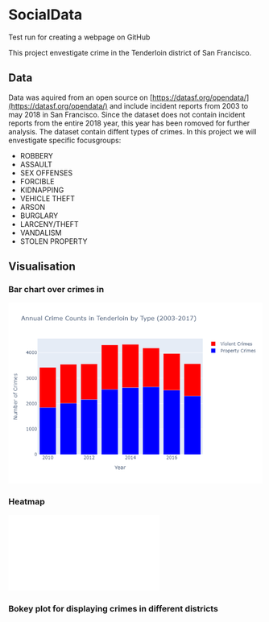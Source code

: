 # SocialData
Test run for creating a webpage on GitHub

This project envestigate crime in the Tenderloin district of San Francisco. 

## Data
Data was aquired from an open source on [https://datasf.org/opendata/](https://datasf.org/opendata/) and include incident reports from 2003 to may 2018 in San Francisco. Since the dataset does not contain incident reports from the entire 2018 year, this year has been romoved for further analysis. The dataset contain diffent types of crimes. In this project we will envestigate specific focusgroups:
* ROBBERY
* ASSAULT
* SEX OFFENSES
* FORCIBLE
* KIDNAPPING
* VEHICLE THEFT
* ARSON
* BURGLARY
* LARCENY/THEFT
* VANDALISM
* STOLEN PROPERTY

## Visualisation 
### Bar chart over crimes in 
![Bar_chart](/Assets/Bar_AnnualCrimes.png)

### Heatmap 
![Heatmap](/Assets/tenderloin_heatmap.html)

### Bokey plot for displaying crimes in different districts

